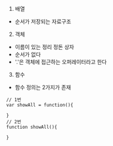 1. 배열
- 순서가 저장되는 자료구조

2. 객체
- 이름이 있는 정리 정돈 상자
- 순서가 없다
- '.'은 객체에 접근하는 오퍼레이터라고 한다

3. 함수
- 함수 정의는 2가지가 존재
~~~
// 1번
var showAll = function(){

}
// 2번
function showAll(){

}
~~~